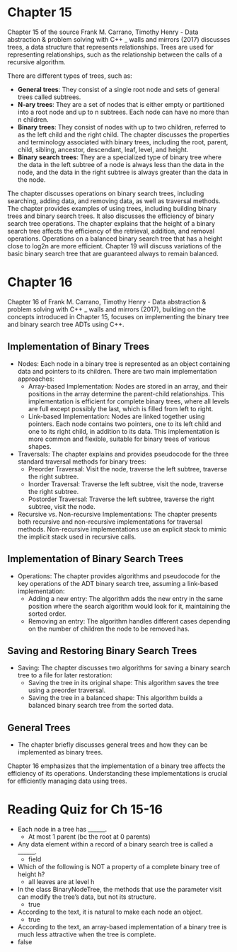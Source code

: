 # Chapter 15
Chapter 15 of the source Frank M. Carrano, Timothy Henry - Data abstraction & problem solving with C++ _ walls and mirrors (2017) discusses trees, a data structure that represents relationships.  Trees are used for representing relationships, such as the relationship between the calls of a recursive algorithm. <br/>

There are different types of trees, such as:
- **General trees**: They consist of a single root node and sets of general trees called subtrees.
- **N-ary trees**:  They are a set of nodes that is either empty or partitioned into a root node and up to n subtrees. Each node can have no more than n children.
- **Binary trees**: They consist of nodes with up to two children, referred to as the left child and the right child. The chapter discusses the properties and terminology associated with binary trees, including the root, parent, child, sibling, ancestor, descendant, leaf, level, and height.
- **Binary search trees**:  They are a specialized type of binary tree where the data in the left subtree of a node is always less than the data in the node, and the data in the right subtree is always greater than the data in the node. <br/>

The chapter discusses operations on binary search trees, including searching, adding data, and removing data, as well as traversal methods. The chapter provides examples of using trees, including building binary trees and binary search trees. It also discusses the efficiency of binary search tree operations. The chapter explains that the height of a binary search tree affects the efficiency of the retrieval, addition, and removal operations. Operations on a balanced binary search tree that has a height close to log2n are more efficient. Chapter 19 will discuss variations of the basic binary search tree that are guaranteed always to remain balanced.

# Chapter 16
Chapter 16 of Frank M. Carrano, Timothy Henry - Data abstraction & problem solving with C++ _ walls and mirrors (2017), building on the concepts introduced in Chapter 15, focuses on implementing the binary tree and binary search tree ADTs using C++.

## Implementation of Binary Trees
- Nodes:  Each node in a binary tree is represented as an object containing data and pointers to its children. There are two main implementation approaches:
  - Array-based Implementation: Nodes are stored in an array, and their positions in the array determine the parent-child relationships. This implementation is efficient for complete binary trees, where all levels are full except possibly the last, which is filled from left to right.
  - Link-based Implementation:  Nodes are linked together using pointers. Each node contains two pointers, one to its left child and one to its right child, in addition to its data. This implementation is more common and flexible, suitable for binary trees of various shapes.
- Traversals: The chapter explains and provides pseudocode for the three standard traversal methods for binary trees:
  - Preorder Traversal: Visit the node, traverse the left subtree, traverse the right subtree.
  - Inorder Traversal: Traverse the left subtree, visit the node, traverse the right subtree.
  - Postorder Traversal: Traverse the left subtree, traverse the right subtree, visit the node.
- Recursive vs. Non-recursive Implementations:  The chapter presents both recursive and non-recursive implementations for traversal methods. Non-recursive implementations use an explicit stack to mimic the implicit stack used in recursive calls.

## Implementation of Binary Search Trees
- Operations: The chapter provides algorithms and pseudocode for the key operations of the ADT binary search tree, assuming a link-based implementation:
  - Adding a new entry: The algorithm adds the new entry in the same position where the search algorithm would look for it, maintaining the sorted order.
  - Removing an entry: The algorithm handles different cases depending on the number of children the node to be removed has.

## Saving and Restoring Binary Search Trees
- Saving:  The chapter discusses two algorithms for saving a binary search tree to a file for later restoration:
  - Saving the tree in its original shape: This algorithm saves the tree using a preorder traversal.
  - Saving the tree in a balanced shape: This algorithm builds a balanced binary search tree from the sorted data.

## General Trees
- The chapter briefly discusses general trees and how they can be implemented as binary trees.

Chapter 16 emphasizes that the implementation of a binary tree affects the efficiency of its operations. Understanding these implementations is crucial for efficiently managing data using trees.

# Reading Quiz for Ch 15-16
- Each node in a tree has ______.
  - At most 1 parent (bc the root at 0 parents)
- Any data element within a record of a binary search tree is called a ______.
  - field
- Which of the following is NOT a property of a complete binary tree of height h?
  -  all leaves are at level h
- In the class BinaryNodeTree, the methods that use the parameter visit can modify the tree’s data, but not its structure.
  - true
- According to the text, it is natural to make each node an object.
  - true
- According to the text, an array-based implementation of a binary tree is much less attractive when the tree is complete.
- false
